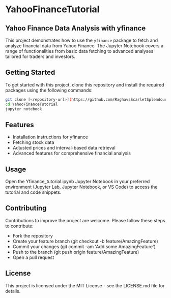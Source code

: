 # YahooFinanceTutorial

## Yahoo Finance Data Analysis with yfinance

This project demonstrates how to use the `yfinance` package to fetch and analyze financial data from Yahoo Finance. The Jupyter Notebook covers a range of functionalities from basic data fetching to advanced analyses tailored for traders and investors.

## Getting Started

To get started with this project, clone this repository and install the required packages using the following commands:

```bash
git clone [<repository-url>](https://github.com/RaghavsScarletSplendour/YahooFinanceTutorial.git)
cd YahooFinanceTutorial
jupyter notebook
```
## Features

- Installation instructions for yfinance
- Fetching stock data
- Adjusted prices and interval-based data retrieval
- Advanced features for comprehensive financial analysis

## Usage

Open the Yfinance_tutorial.ipynb Jupyter Notebook in your preferred environment (Jupyter Lab, Jupyter Notebook, or VS Code) to access the tutorial and code snippets.

## Contributing

Contributions to improve the project are welcome. Please follow these steps to contribute:

- Fork the repository
- Create your feature branch (git checkout -b feature/AmazingFeature)
- Commit your changes (git commit -am 'Add some AmazingFeature')
- Push to the branch (git push origin feature/AmazingFeature)
- Open a pull request
## License

This project is licensed under the MIT License - see the LICENSE.md file for details.
